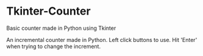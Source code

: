 # Tkinter-Counter
Basic counter made in Python using Tkinter

An incremental counter made in Python. Left click buttons to use. Hit 'Enter' when trying to change the increment. 
